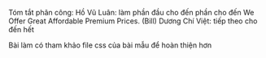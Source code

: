 Tóm tắt phân công:
Hồ Vũ Luân: làm phần đầu cho đến phần cho đến We Offer Great Affordable Premium Prices. (Bill)
Dương Chí Việt: tiếp theo cho đến hết 

Bài làm có tham khảo file css của bài mẫu để hoàn thiện hơn
